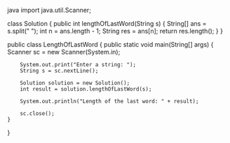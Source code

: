 java
import java.util.Scanner;

class Solution {
    public int lengthOfLastWord(String s) {
        String[] ans = s.split(" ");
        int n = ans.length - 1;
        String res = ans[n];
        return res.length();
    }
}

public class LengthOfLastWord {
    public static void main(String[] args) {
        Scanner sc = new Scanner(System.in);

        System.out.print("Enter a string: ");
        String s = sc.nextLine();

        Solution solution = new Solution();
        int result = solution.lengthOfLastWord(s);

        System.out.println("Length of the last word: " + result);

        sc.close();
    }
}
